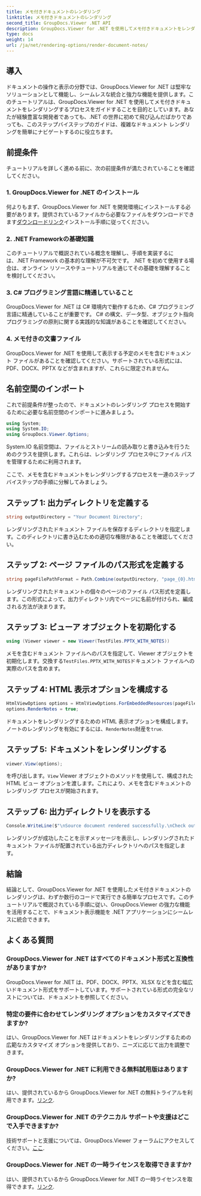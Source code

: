 ```yaml
---
title: メモ付きドキュメントのレンダリング
linktitle: メモ付きドキュメントのレンダリング
second_title: GroupDocs.Viewer .NET API
description: GroupDocs.Viewer for .NET を使用してメモ付きドキュメントをレンダリングする方法を学びます。 .NET アプリケーションにシームレスに統合するためのステップバイステップのチュートリアル。
type: docs
weight: 14
url: /ja/net/rendering-options/render-document-notes/
---
```

## 導入
ドキュメントの操作と表示の分野では、GroupDocs.Viewer for .NET は堅牢なソリューションとして機能し、シームレスな統合と強力な機能を提供します。このチュートリアルは、GroupDocs.Viewer for .NET を使用してメモ付きドキュメントをレンダリングするプロセスをガイドすることを目的としています。あなたが経験豊富な開発者であっても、.NET の世界に初めて飛び込んだばかりであっても、このステップバイステップのガイドは、複雑なドキュメント レンダリングを簡単にナビゲートするのに役立ちます。
## 前提条件
チュートリアルを詳しく進める前に、次の前提条件が満たされていることを確認してください。
### 1. GroupDocs.Viewer for .NET のインストール
何よりもまず、GroupDocs.Viewer for .NET を開発環境にインストールする必要があります。提供されているファイルから必要なファイルをダウンロードできます[ダウンロードリンク](https://releases.groupdocs.com/viewer/net/)インストール手順に従ってください。
### 2. .NET Frameworkの基礎知識
このチュートリアルで概説されている概念を理解し、手順を実装するには、.NET Framework の基本的な理解が不可欠です。 .NET を初めて使用する場合は、オンライン リソースやチュートリアルを通じてその基礎を理解することを検討してください。
### 3. C# プログラミング言語に精通していること
GroupDocs.Viewer for .NET は C# 環境内で動作するため、C# プログラミング言語に精通していることが重要です。 C# の構文、データ型、オブジェクト指向プログラミングの原則に関する実践的な知識があることを確認してください。
### 4. メモ付きの文書ファイル
GroupDocs.Viewer for .NET を使用して表示する予定のメモを含むドキュメント ファイルがあることを確認してください。サポートされている形式には、PDF、DOCX、PPTX などが含まれますが、これらに限定されません。

## 名前空間のインポート
これで前提条件が整ったので、ドキュメントのレンダリング プロセスを開始するために必要な名前空間のインポートに進みましょう。

```csharp
using System;
using System.IO;
using GroupDocs.Viewer.Options;
```
System.IO 名前空間は、ファイルとストリームの読み取りと書き込みを行うためのクラスを提供します。これらは、レンダリング プロセス中にファイル パスを管理するために利用されます。

ここで、メモを含むドキュメントをレンダリングするプロセスを一連のステップバイステップの手順に分解してみましょう。
## ステップ 1: 出力ディレクトリを定義する
```csharp
string outputDirectory = "Your Document Directory";
```
レンダリングされたドキュメント ファイルを保存するディレクトリを指定します。このディレクトリに書き込むための適切な権限があることを確認してください。
## ステップ 2: ページ ファイルのパス形式を定義する
```csharp
string pageFilePathFormat = Path.Combine(outputDirectory, "page_{0}.html");
```
レンダリングされたドキュメントの個々のページのファイル パス形式を定義します。この形式によって、出力ディレクトリ内でページに名前が付けられ、編成される方法が決まります。
## ステップ 3: ビューア オブジェクトを初期化する
```csharp
using (Viewer viewer = new Viewer(TestFiles.PPTX_WITH_NOTES))
```
メモを含むドキュメント ファイルへのパスを指定して、Viewer オブジェクトを初期化します。交換する`TestFiles.PPTX_WITH_NOTES`ドキュメント ファイルへの実際のパスを含めます。
## ステップ 4: HTML 表示オプションを構成する
```csharp
HtmlViewOptions options = HtmlViewOptions.ForEmbeddedResources(pageFilePathFormat);
options.RenderNotes = true;
```
ドキュメントをレンダリングするための HTML 表示オプションを構成します。ノートのレンダリングを有効にするには、`RenderNotes`財産を`true`.
## ステップ 5: ドキュメントをレンダリングする
```csharp
viewer.View(options);
```
を呼び出します。`View` Viewer オブジェクトのメソッドを使用して、構成された HTML ビュー オプションを渡します。これにより、メモを含むドキュメントのレンダリング プロセスが開始されます。
## ステップ 6: 出力ディレクトリを表示する
```csharp
Console.WriteLine($"\nSource document rendered successfully.\nCheck output in {outputDirectory}.");
```
レンダリングが成功したことを示すメッセージを表示し、レンダリングされたドキュメント ファイルが配置されている出力ディレクトリへのパスを指定します。

## 結論
結論として、GroupDocs.Viewer for .NET を使用したメモ付きドキュメントのレンダリングは、わずか数行のコードで実行できる簡単なプロセスです。このチュートリアルで概説されている手順に従い、GroupDocs.Viewer の強力な機能を活用することで、ドキュメント表示機能を .NET アプリケーションにシームレスに統合できます。
## よくある質問
### GroupDocs.Viewer for .NET はすべてのドキュメント形式と互換性がありますか?
GroupDocs.Viewer for .NET は、PDF、DOCX、PPTX、XLSX などを含む幅広いドキュメント形式をサポートしています。サポートされている形式の完全なリストについては、ドキュメントを参照してください。
### 特定の要件に合わせてレンダリング オプションをカスタマイズできますか?
はい、GroupDocs.Viewer for .NET はドキュメントをレンダリングするための広範なカスタマイズ オプションを提供しており、ニーズに応じて出力を調整できます。
### GroupDocs.Viewer for .NET に利用できる無料試用版はありますか?
はい、提供されているから GroupDocs.Viewer for .NET の無料トライアルを利用できます。[リンク](https://releases.groupdocs.com/).
### GroupDocs.Viewer for .NET のテクニカル サポートや支援はどこで入手できますか?
技術サポートと支援については、GroupDocs.Viewer フォーラムにアクセスしてください。[ここ](https://forum.groupdocs.com/c/viewer/9).
### GroupDocs.Viewer for .NET の一時ライセンスを取得できますか?
はい、提供されているから GroupDocs.Viewer for .NET の一時ライセンスを取得できます。[リンク](https://purchase.groupdocs.com/temporary-license/).